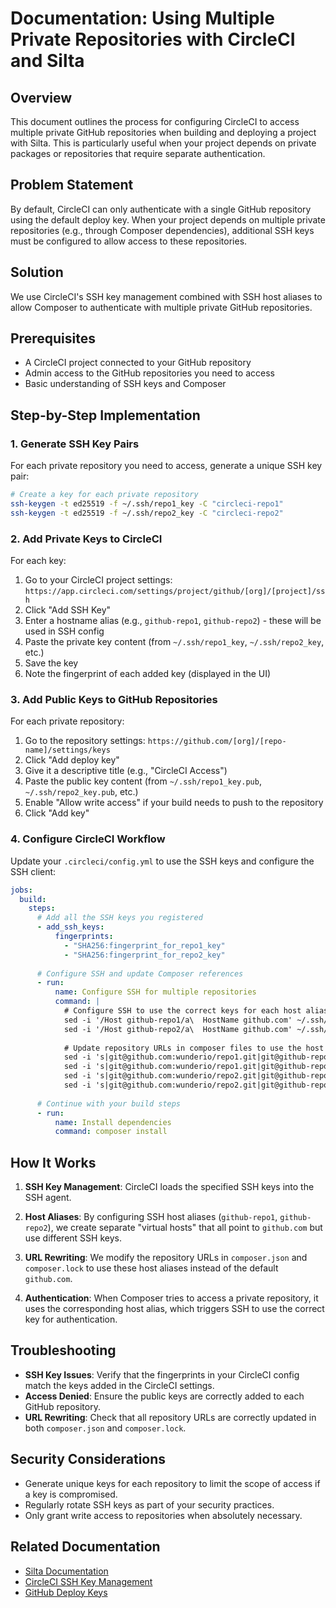 # Documentation: Using Multiple Private Repositories with CircleCI and Silta

## Overview

This document outlines the process for configuring CircleCI to access multiple private GitHub repositories when building and deploying a project with Silta. This is particularly useful when your project depends on private packages or repositories that require separate authentication.

## Problem Statement

By default, CircleCI can only authenticate with a single GitHub repository using the default deploy key. When your project depends on multiple private repositories (e.g., through Composer dependencies), additional SSH keys must be configured to allow access to these repositories.

## Solution

We use CircleCI's SSH key management combined with SSH host aliases to allow Composer to authenticate with multiple private GitHub repositories.

## Prerequisites

- A CircleCI project connected to your GitHub repository
- Admin access to the GitHub repositories you need to access
- Basic understanding of SSH keys and Composer

## Step-by-Step Implementation

### 1. Generate SSH Key Pairs

For each private repository you need to access, generate a unique SSH key pair:

```bash
# Create a key for each private repository
ssh-keygen -t ed25519 -f ~/.ssh/repo1_key -C "circleci-repo1"
ssh-keygen -t ed25519 -f ~/.ssh/repo2_key -C "circleci-repo2"
```

### 2. Add Private Keys to CircleCI

For each key:

1. Go to your CircleCI project settings: `https://app.circleci.com/settings/project/github/[org]/[project]/ssh`
2. Click "Add SSH Key"
3. Enter a hostname alias (e.g., `github-repo1`, `github-repo2`) - these will be used in SSH config
4. Paste the private key content (from `~/.ssh/repo1_key`, `~/.ssh/repo2_key`, etc.)
5. Save the key
6. Note the fingerprint of each added key (displayed in the UI)

### 3. Add Public Keys to GitHub Repositories

For each private repository:

1. Go to the repository settings: `https://github.com/[org]/[repo-name]/settings/keys`
2. Click "Add deploy key"
3. Give it a descriptive title (e.g., "CircleCI Access")
4. Paste the public key content (from `~/.ssh/repo1_key.pub`, `~/.ssh/repo2_key.pub`, etc.)
5. Enable "Allow write access" if your build needs to push to the repository
6. Click "Add key"

### 4. Configure CircleCI Workflow

Update your `.circleci/config.yml` to use the SSH keys and configure the SSH client:

```yaml
jobs:
  build:
    steps:
      # Add all the SSH keys you registered
      - add_ssh_keys:
          fingerprints:
            - "SHA256:fingerprint_for_repo1_key"
            - "SHA256:fingerprint_for_repo2_key"
            
      # Configure SSH and update Composer references
      - run:
          name: Configure SSH for multiple repositories
          command: |
            # Configure SSH to use the correct keys for each host alias
            sed -i '/Host github-repo1/a\  HostName github.com' ~/.ssh/config
            sed -i '/Host github-repo2/a\  HostName github.com' ~/.ssh/config
            
            # Update repository URLs in composer files to use the host aliases
            sed -i 's|git@github.com:wunderio/repo1.git|git@github-repo1:wunderio/repo1.git|g' composer.json
            sed -i 's|git@github.com:wunderio/repo1.git|git@github-repo1:wunderio/repo1.git|g' composer.lock
            sed -i 's|git@github.com:wunderio/repo2.git|git@github-repo2:wunderio/repo2.git|g' composer.json
            sed -i 's|git@github.com:wunderio/repo2.git|git@github-repo2:wunderio/repo2.git|g' composer.lock
      
      # Continue with your build steps
      - run:
          name: Install dependencies
          command: composer install
```

## How It Works

1. **SSH Key Management**: CircleCI loads the specified SSH keys into the SSH agent.

2. **Host Aliases**: By configuring SSH host aliases (`github-repo1`, `github-repo2`), we create separate "virtual hosts" that all point to `github.com` but use different SSH keys.

3. **URL Rewriting**: We modify the repository URLs in `composer.json` and `composer.lock` to use these host aliases instead of the default `github.com`.

4. **Authentication**: When Composer tries to access a private repository, it uses the corresponding host alias, which triggers SSH to use the correct key for authentication.

## Troubleshooting

- **SSH Key Issues**: Verify that the fingerprints in your CircleCI config match the keys added in the CircleCI settings.
- **Access Denied**: Ensure the public keys are correctly added to each GitHub repository.
- **URL Rewriting**: Check that all repository URLs are correctly updated in both `composer.json` and `composer.lock`.

## Security Considerations

- Generate unique keys for each repository to limit the scope of access if a key is compromised.
- Regularly rotate SSH keys as part of your security practices.
- Only grant write access to repositories when absolutely necessary.

## Related Documentation

- [Silta Documentation](https://wunderio.github.io/silta/)
- [CircleCI SSH Key Management](https://circleci.com/docs/2.0/add-ssh-key/)
- [GitHub Deploy Keys](https://docs.github.com/en/developers/overview/managing-deploy-keys)